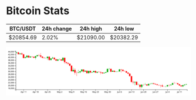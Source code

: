 # Bitcoin Stats

BTC/USDT|24h change|24h high|24h low|
|---|---|---|---|
|$20854.69|2.02%|$21090.00|$20382.29|

<img src="./chart.svg">
